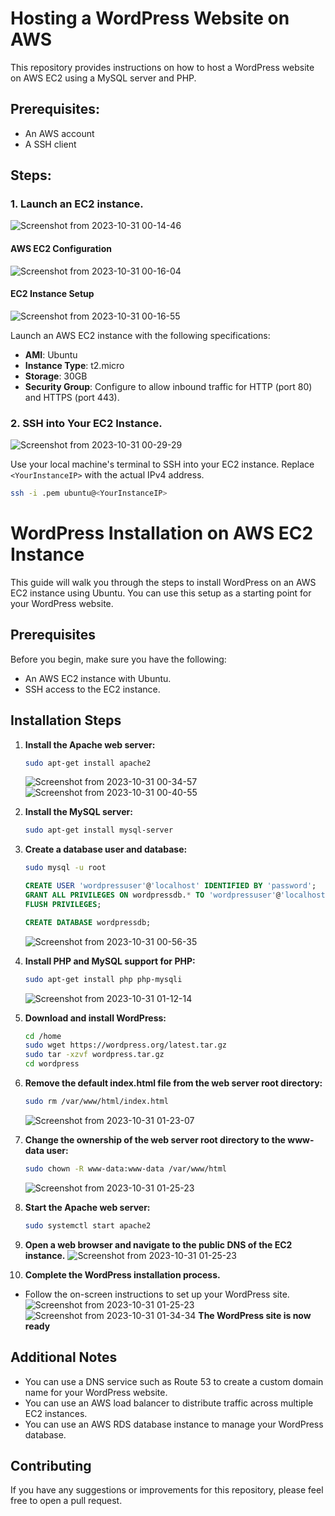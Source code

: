 # Hosting a WordPress Website on AWS

This repository provides instructions on how to host a WordPress website on AWS EC2 using a MySQL server and PHP.

## Prerequisites:

- An AWS account
- A SSH client

## Steps:

### 1. Launch an EC2 instance.
![Screenshot from 2023-10-31 00-14-46](https://github.com/Sayandeep06/Hosting-a-Wordpress-website-on-AWS/assets/100061797/ea9f4c54-5aa5-4883-84f0-20d8752a327d)

#### AWS EC2 Configuration
![Screenshot from 2023-10-31 00-16-04](https://github.com/Sayandeep06/Hosting-a-Wordpress-website-on-AWS/assets/100061797/889b53d1-0d8e-4669-b244-dadc2a1d7e46)

#### EC2 Instance Setup
![Screenshot from 2023-10-31 00-16-55](https://github.com/Sayandeep06/Hosting-a-Wordpress-website-on-AWS/assets/100061797/1c5c5137-1fc2-4e0e-b555-5c82b086605b)

Launch an AWS EC2 instance with the following specifications:
- **AMI**: Ubuntu
- **Instance Type**: t2.micro
- **Storage**: 30GB
- **Security Group**: Configure to allow inbound traffic for HTTP (port 80) and HTTPS (port 443).

### 2. SSH into Your EC2 Instance.
![Screenshot from 2023-10-31 00-29-29](https://github.com/Sayandeep06/Hosting-a-Wordpress-website-on-AWS/assets/100061797/5a05e086-d7cf-49d3-abc5-db2153065113)

Use your local machine's terminal to SSH into your EC2 instance. Replace `<YourInstanceIP>` with the actual IPv4 address.

```bash
ssh -i .pem ubuntu@<YourInstanceIP>
```

# WordPress Installation on AWS EC2 Instance

This guide will walk you through the steps to install WordPress on an AWS EC2 instance using Ubuntu. You can use this setup as a starting point for your WordPress website.

## Prerequisites

Before you begin, make sure you have the following:

- An AWS EC2 instance with Ubuntu.
- SSH access to the EC2 instance.

## Installation Steps

1. **Install the Apache web server:**

    ```bash
    sudo apt-get install apache2
    ```
    ![Screenshot from 2023-10-31 00-34-57](https://github.com/Sayandeep06/Hosting-a-Wordpress-website-on-AWS/assets/100061797/aa85311e-193b-43e8-84dc-bc081471e7f2)![Screenshot from 2023-10-31 00-40-55](https://github.com/Sayandeep06/Hosting-a-Wordpress-website-on-AWS/assets/100061797/503d743f-08b5-436e-b49d-8c77b3425006)



2. **Install the MySQL server:**

    ```bash
    sudo apt-get install mysql-server
    ```
    

3. **Create a database user and database:**

    ```bash
    sudo mysql -u root
    ```

    ```sql
    CREATE USER 'wordpressuser'@'localhost' IDENTIFIED BY 'password';
    GRANT ALL PRIVILEGES ON wordpressdb.* TO 'wordpressuser'@'localhost';
    FLUSH PRIVILEGES;
    ```

    ```sql
    CREATE DATABASE wordpressdb;
    ```
    ![Screenshot from 2023-10-31 00-56-35](https://github.com/Sayandeep06/Hosting-a-Wordpress-website-on-AWS/assets/100061797/46c4235c-8c88-4e3d-9082-8410f548d9a6)


4. **Install PHP and MySQL support for PHP:**

    ```bash
    sudo apt-get install php php-mysqli
    ```
    ![Screenshot from 2023-10-31 01-12-14](https://github.com/Sayandeep06/Hosting-a-Wordpress-website-on-AWS/assets/100061797/4fe302bf-0d81-4ea0-8dbb-b438622781eb)


5. **Download and install WordPress:**

    ```bash
    cd /home
    sudo wget https://wordpress.org/latest.tar.gz
    sudo tar -xzvf wordpress.tar.gz
    cd wordpress
    ```
    

6. **Remove the default index.html file from the web server root directory:**

    ```bash
    sudo rm /var/www/html/index.html
    ```
    ![Screenshot from 2023-10-31 01-23-07](https://github.com/Sayandeep06/Hosting-a-Wordpress-website-on-AWS/assets/100061797/f7c17c2b-9903-4103-90ba-6f71a763c701)


7. **Change the ownership of the web server root directory to the www-data user:**

    ```bash
    sudo chown -R www-data:www-data /var/www/html
    ```
    ![Screenshot from 2023-10-31 01-25-23](https://github.com/Sayandeep06/Hosting-a-Wordpress-website-on-AWS/assets/100061797/5cee5d60-0447-45d9-8554-a4f8163c1032)


8. **Start the Apache web server:**

    ```bash
    sudo systemctl start apache2
    ```

9. **Open a web browser and navigate to the public DNS of the EC2 instance.**
    ![Screenshot from 2023-10-31 01-25-23](https://github.com/Sayandeep06/Hosting-a-Wordpress-website-on-AWS/assets/100061797/acd30f5d-70ae-4319-8023-9399fd222bdf)


10. **Complete the WordPress installation process.**

   - Follow the on-screen instructions to set up your WordPress site.
     ![Screenshot from 2023-10-31 01-25-23](https://github.com/Sayandeep06/Hosting-a-Wordpress-website-on-AWS/assets/100061797/7922113c-1fa0-453b-a7ff-849c7dd9d084)
     ![Screenshot from 2023-10-31 01-34-34](https://github.com/Sayandeep06/Hosting-a-Wordpress-website-on-AWS/assets/100061797/14b49352-79b2-4c55-8d87-6941b12a05b8)
     **The WordPress site is now ready**


## Additional Notes

- You can use a DNS service such as Route 53 to create a custom domain name for your WordPress website.
- You can use an AWS load balancer to distribute traffic across multiple EC2 instances.
- You can use an AWS RDS database instance to manage your WordPress database.

## Contributing

If you have any suggestions or improvements for this repository, please feel free to open a pull request.
